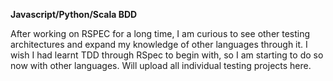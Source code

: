 **Javascript/Python/Scala BDD**

After working on RSPEC for a long time, I am curious to see other testing architectures and expand my knowledge of other languages through it. I wish I had learnt TDD through RSpec to begin with, so I am starting to do so now with other languages. Will upload all individual testing projects here. 
